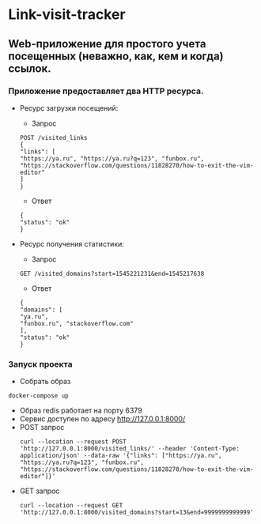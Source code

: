 # Link-visit-tracker 
## Web-приложение для простого учета посещенных (неважно, как, кем и когда) ссылок. 

### Приложение предоставляет два HTTP ресурса.
- Ресурс загрузки посещений:
  - Запрос
  ```
  POST /visited_links
  {
  "links": [
  "https://ya.ru", "https://ya.ru?q=123", "funbox.ru",
  "https://stackoverflow.com/questions/11828270/how-to-exit-the-vim-editor"
  ]
  }
  ```
  - Ответ
  ```
  {
  "status": "ok"
  }
  ```

- Ресурс получения статистики:
    - Запрос
  ```
  GET /visited_domains?start=1545221231&end=1545217638
  ```
  - Ответ
  ```
  {
  "domains": [
  "ya.ru",
  "funbox.ru", "stackoverflow.com"
  ],
  "status": "ok"
  }
  ```
  
### Запуск проекта

- Собрать образ 
```
docker-compose up
```
- Образ redis работает на порту 6379
- Сервис доступен по адресу http://127.0.0.1:8000/
- POST запрос
  ```
  curl --location --request POST 'http://127.0.0.1:8000/visited_links/' --header 'Content-Type: application/json' --data-raw '{"links": ["https://ya.ru", "https://ya.ru?q=123", "funbox.ru", "https://stackoverflow.com/questions/11828270/how-to-exit-the-vim-editor"]}'
  ```
- GET запрос
  ```
  curl --location --request GET 'http://127.0.0.1:8000/visited_domains?start=13&end=9999999999999'
  ```
 

